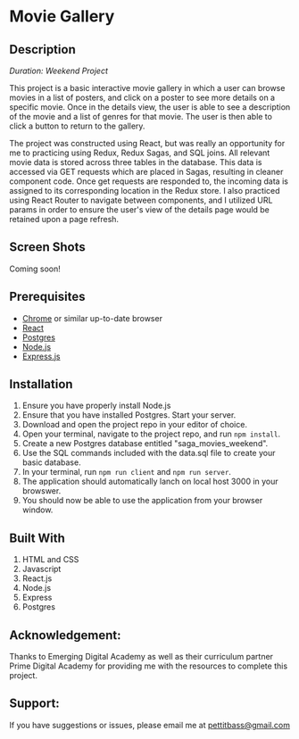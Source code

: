# Movie Gallery

## Description

_Duration: Weekend Project_

This project is a basic interactive movie gallery in which a user can browse movies in a list of posters, and click on a poster to see more details on a specific movie. Once in the details view, the user is able to see a description of the movie and a list of genres for that movie. The user is then able to click a button to return to the gallery.

The project was constructed using React, but was really an opportunity for me to practicing using Redux, Redux Sagas, and SQL joins. All relevant movie data is stored across three tables in the database. This data is accessed via GET requests which are placed in Sagas, resulting in cleaner component code. Once get requests are responded to, the incoming data is assigned to its corresponding location in the Redux store. I also practiced using React Router to navigate between components, and I utilized URL params in order to ensure the user's view of the details page would be retained upon a page refresh.

## Screen Shots

Coming soon!

## Prerequisites

- [Chrome](https://www.google.com/chrome/dr/download/?brand=JJTC&gclid=Cj0KCQjwjvaYBhDlARIsAO8PkE3wJ0J7XPPrHwfdNBjXlHb-UyqQu9PlEV-TwtIusPtTw_jggRyNY0MaAm3IEALw_wcB&gclsrc=aw.ds) or similar up-to-date browser
- [React](https://reactjs.org/)
- [Postgres](https://www.postgresql.org/download/)
- [Node.js](https://nodejs.org/en/)
- [Express.js](https://expressjs.com/en/starter/installing.html)

## Installation
1. Ensure you have properly install Node.js
2. Ensure that you have installed Postgres. Start your server.
3. Download and open the project repo in your editor of choice.
4. Open your terminal, navigate to the project repo, and run `npm install`.
5. Create a new Postgres database entitled "saga_movies_weekend".
6. Use the SQL commands included with the data.sql file to create your basic database.
4. In your terminal, run `npm run client` and `npm run server`.
5. The application should automatically lanch on local host 3000 in your browswer.
6. You should now be able to use the application from your browser window.

## Built With

1. HTML and CSS
2. Javascript
3. React.js
4. Node.js
5. Express
6. Postgres

## Acknowledgement:
Thanks to Emerging Digital Academy as well as their curriculum partner Prime Digital Academy for providing me with the resources to complete this project.

## Support:
If you have suggestions or issues, please email me at pettitbass@gmail.com


